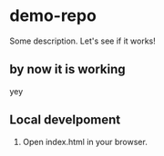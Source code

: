 # demo-repo

Some description. Let's see if it works!

## by now it is working
yey

## Local develpoment

1. Open index.html in your browser.